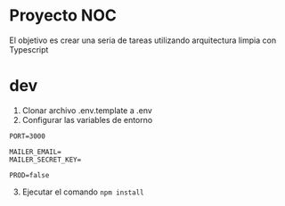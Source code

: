 # Proyecto NOC

El objetivo es crear una seria de tareas utilizando arquitectura limpia con Typescript

# dev

1. Clonar archivo .env.template a .env
2. Configurar las variables de entorno

```
PORT=3000

MAILER_EMAIL=
MAILER_SECRET_KEY=

PROD=false
```

3. Ejecutar el comando `npm install`
